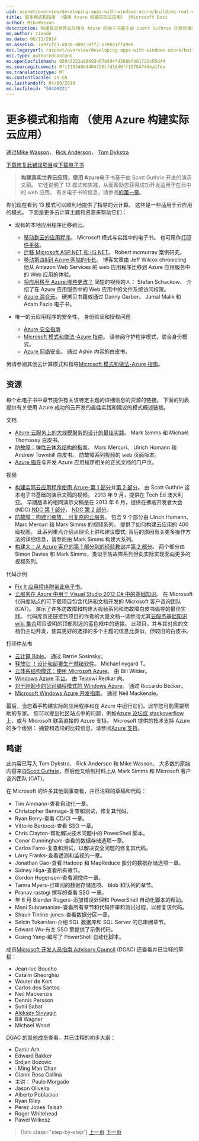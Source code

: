 ```yaml
---
uid: aspnet/overview/developing-apps-with-windows-azure/building-real-world-cloud-apps-with-windows-azure/more-patterns-and-guidance
title: 更多模式和指南 （使用 Azure 构建实际云应用） |Microsoft Docs
author: MikeWasson
description: 构建真实世界云应用与 Azure 的电子书基于由 Scott Guthrie 开发的演示文稿。 它还说明了 13 模式和实践可以他...
ms.author: riande
ms.date: 06/12/2014
ms.assetid: 7e97cfc3-d830-4002-8ff7-5790d1ff49e6
msc.legacyurl: /aspnet/overview/developing-apps-with-windows-azure/building-real-world-cloud-apps-with-windows-azure/more-patterns-and-guidance
msc.type: authoredcontent
ms.openlocfilehash: 95943222a9869349784d4fd2686fb81725c65d44
ms.sourcegitcommit: 0f1119340e4464720cfd16d0ff15764746ea1fea
ms.translationtype: MT
ms.contentlocale: zh-CN
ms.lasthandoff: 04/09/2019
ms.locfileid: "59409221"
---
```

# <a name="more-patterns-and-guidance-building-real-world-cloud-apps-with-azure"></a>更多模式和指南 （使用 Azure 构建实际云应用）

通过[Mike Wasson](https://github.com/MikeWasson)， [Rick Anderson]((https://twitter.com/RickAndMSFT))， [Tom Dykstra](https://github.com/tdykstra)

[下载修复此错误项目](http://code.msdn.microsoft.com/Fix-It-app-for-Building-cdd80df4)或[下载电子书](http://blogs.msdn.com/b/microsoft_press/archive/2014/07/23/free-ebook-building-cloud-apps-with-microsoft-azure.aspx)

> **构建真实世界云应用，使用 Azure**电子书基于由 Scott Guthrie 开发的演示文稿。 它还说明了 13 模式和实践，从而帮助您获得成功开发适用于在云中的 web 应用。 有关电子书的信息，请参阅[的第一章](introduction.md)。


你们现在看到 13 模式可以顺利地提供了指导的云计算。 这些是一些适用于云应用的模式。 下面是更多云计算主题和资源来帮助它们：

- 现有的本地应用程序迁移到云。 

    - [移动到云的应用程序](https://msdn.microsoft.com/library/ff728592.aspx)。 Microsoft 模式与实践中的电子书。 也可用作[打印件平装](https://www.amazon.com/dp/1621140202)。
    - [迁移 Microsoft ASP.NET 和 IIS.NET](https://go.microsoft.com/fwlink/?LinkId=400656)。 Robert mcmurray 案例研究。
    - [移动第四&amp;到 Azure 网站的市长](http://www.jeff.wilcox.name/2013/04/4thandmayor-azure-websites/)。 博客文章由 Jeff Wilcox chronicling 他从 Amazon Web Services 的 web 应用程序迁移到 Azure 应用服务中的 Web 应用的体验。
    - [将应用移至 Azure:哪些更改？](https://azure.microsoft.com/documentation/videos/web-sites-internals-and-the-file-system/) 简短的视频的人： Stefan Schackow、 介绍了在 Azure 应用服务中的 Web 应用中的文件系统访问权限。
    - [Azure 混合云](https://www.amazon.com/dp/B00EOP4UQW)。 硬拷贝书籍或通过 Danny Garber、 Jamal Malik 和 Adam Fazio 电子书。
- 唯一的云应用程序的安全性、 身份验证和授权问题

    - [Azure 安全指南](https://azure.microsoft.com/blog/2014/02/10/best-practices-windows-azure-websites-waws/)
    - [Microsoft 模式和做法-Azure 指南](https://msdn.microsoft.com/library/dn568099.aspx)。 请参阅守护程序模式，联合身份模式。
    - [Azure 网络安全](https://download.microsoft.com/download/4/3/9/43902EC9-410E-4875-8800-0788BE146A3D/Windows%20Azure%20Network%20Security%20Whitepaper%20-%20FINAL.docx)。 通过 Ashin 内容的白皮书。

另请参阅其他云计算模式和指导[Microsoft 模式和做法-Azure 指南](https://msdn.microsoft.com/library/dn568099.aspx)。

<a id="resources"></a>
## <a name="resources"></a>资源

每个此电子书中章节提供有关该特定主题的详细信息的资源的链接。 下面的列表提供有关使用 Azure 成功的云开发的最佳实践和建议的模式概述链接。

文档

- [Azure 云服务上的大规模服务的设计的最佳实践](https://msdn.microsoft.com/library/windowsazure/jj717232.aspx)。 Mark Simms 和 Michael Thomassy 白皮书。
- [防故障：弹性云体系结构的指南](https://msdn.microsoft.com/library/windowsazure/jj853352.aspx)。 Marc Mercuri、 Ulrich Homann 和 Andrew Townhill 白皮书。 防故障系列视频的 web 页面版本。
- [Azure 指导](https://azure.microsoft.com/develop/net/guidance/)与开发 Azure 应用程序相关的正式文档的门户页。

视频

- [构建实际云应用程序使用 Azure-第 1 部分](https://channel9.msdn.com/Events/TechEd/Australia/2013/AZR324)并[第 2 部分](https://channel9.msdn.com/Events/TechEd/Australia/2013/AZR325)。 由 Scott Guthrie 这本电子书基础的演示文稿的视频。 2013 年 9 月，提供在 Tech Ed 澳大利亚。 早期版本的相同演示文稿是在 2013 年 6 月，提供在挪威开发者大会 (NDC):[NDC 第 1 部分](http://vimeo.com/68215538)， [NDC 第 2 部分](http://vimeo.com/68215602)。
- [防故障：构建可缩放、 可复原的云服务](https://channel9.msdn.com/Series/FailSafe)。 包含 9 个部分由 Ulrich Homann、 Marc Mercuri 和 Mark Simms 的视频系列。 提供了如何构建云应用的 400 级视图。 此系列重点介绍从理论上讲和建议模式; 背后的原因有关更多操作方法的详细信息，请参阅由 Mark Simms 构建大系列。
- [构建大：从 Azure 客户的第 1 部分到的经验教训](https://channel9.msdn.com/Events/Build/2012/3-029)并[第 2 部分](https://channel9.msdn.com/Events/Build/2012/3-030)。 两个部分由 Simon Davies 和 Mark Simms，类似于防故障系列但向实际实现面向更多的视频系列。

代码示例

- [Fix It 应用程序附带此电子书](https://code.msdn.microsoft.com/Fix-It-app-for-Building-cdd80df4?cdn_id=2013-12-03-002)。
- [云服务在 Azure 中用于 Visual Studio 2012 C# 中的基础知识](https://aka.ms/csf)。 在 Microsoft 代码库站点的可下载项目包含代码和文档开发的 Microsoft 客户咨询团队 (CAT)。 演示了许多防故障和构建大视频系列和防故障白皮书倡导的最佳实践。 代码库页还链接到项目的作者的大量文档--请参阅尤其[云服务基础知识 wiki 集合](https://social.technet.microsoft.com/wiki/contents/articles/17987.cloud-service-fundamentals.aspx)项目说明的顶部附近的蓝色框中的链接。 此项目，并与其对应的文档仍主动开发，使其更好的选择的多个主题的信息比类似，但较旧的白皮书。

打印件丛书

- [云计算 Bible](https://www.amazon.com/dp/0470903562)。 通过 Barrie Sosinsky。
- [释放它 ！设计和部署生产就绪软件](https://www.amazon.com/Release-It-Production-Ready-Pragmatic-Programmers/dp/0978739213)。 Michael nygard T。
- [云体系结构模式：使用 Microsoft Azure](http://shop.oreilly.com/product/0636920023777.do)。 由 Bill Wilder。
- [Windows Azure 平台](https://www.amazon.com/dp/1430235632)。 由 Tejaswi Redkar 向。
- [对于刚起步的公司编程模式的 Windows Azure](https://www.amazon.com/dp/1849685606)。 通过 Riccardo Becker。
- [Microsoft Windows Azure 开发指南](https://www.amazon.com/dp/1849682224)。 通过 Neil Mackenzie。

最后，当您着手构建实际的应用程序和在 Azure 中运行它们，迟早您可能需要帮助的专家。 您可以提出社区站点中的问题，例如[Azure 论坛或 stackoverflow 上](https://azure.microsoft.com/support/forums/)，或与 Microsoft 联系直接的 Azure 支持。 Microsoft 提供的技术支持 Azure 的多个级别： 摘要和选项的比较信息，请参阅[Azure 支持](https://azure.microsoft.com/support/plans/)。

<a id="acknowledgments"></a>
## <a name="acknowledgments"></a>鸣谢

此内容已写入 Tom Dykstra、 Rick Anderson 和 Mike Wasson。 大多数的原始内容来自[Scott Guthrie](https://weblogs.asp.net/scottgu/)，然后他又绘制材料上从 Mark Simms 和 Microsoft 客户咨询团队 (CAT)。

在 Microsoft 的许多其他同事查看，并已注释的草稿和代码：

- Tim Ammann-查看自动化一章。
- Christopher Bennage-复查和测试，修复其代码。
- Ryan Berry-查看 CD/CI 一章。
- Vittorio Bertocci-查看 SSO 一章。
- Chris Clayton-帮助解决技术问题中的 PowerShell 脚本。
- Conor Cunningham-查看的数据存储选项一章。
- Carlos Farre-复查和测试，以解决安全问题的修复其代码。
- Larry Franks-查看遥测和监视的一章。
- Jonathan Gao-查看 Hadoop 和 MapReduce 部分的数据存储选项一章。
- Sidney Higa-查看所有章节。
- Gordon Hogenson-查看源控件一章。
- Tamra Myers-已审阅的数据存储选项、 blob 和队列的章节。
- Pranav rastogi 撰写的查看 SSO 一章。
- 年 6 月 Blender Rogers-添加错误处理和 PowerShell 自动化脚本的帮助。
- Mani Subramanian-查看所有章节和代码评审和测试过程，以修复该代码。
- Shaun Tinline-jones-查看数据分区一章。
- Selcin Tukarslan-介绍 SQL 数据库和 SQL Server 的已审阅章节。
- Edward Wu-有关 SSO 章提供了示例代码。
- Guang Yang-编写了 PowerShell 自动化脚本。

成员[Microsoft 开发人员指南 Advisory Council](https://aka.ms/DGAC) (DGAC) 还查看并已注释的草稿：

- Jean-luc Boucho
- Catalin Gheorghiu
- Wouter de Kort
- Carlos dos Santos
- Neil Mackenzie
- Dennis Persson
- Sunil Sabat
- [Aleksey Sinyagin](http://www.linkedin.com/in/sinyagin)
- Bill Wagner
- Michael Wood

DGAC 的其他成员查看，并已注释的初步大纲：

- Damir Arh
- Edward Bakker
- Srdjan Bozovic
- : Ming Man Chan
- Gianni Rosa Gallina
- 主讲： Paulo Morgado
- Jason Oliveira
- Alberto Poblacion
- Ryan Riley
- Perez Jones Tsisah
- Roger Whitehead
- Pawel Wilkosz

> [!div class="step-by-step"]
> [上一页](queue-centric-work-pattern.md)
> [下一页](the-fix-it-sample-application.md)
